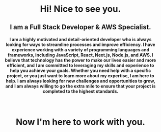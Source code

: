 
<h1 align="center">Hi! Nice to see you.</h1>
<h2 align="center">I am a Full Stack Developer & AWS Specialist.</h2>

<h4 align="center">I am a highly motivated and detail-oriented developer who is always looking for ways to streamline processes and improve efficiency. 
I have experience working with a variety of programming languages and frameworks, including JavaScript, React, Next.js, Node.js, and AWS.
I believe that technology has the power to make our lives easier and more efficient, and I am committed to leveraging my skills and experience to help you achieve your goals. 
Whether you need help with a specific project, or you just want to learn more about my expertise, I am here to help. 
I am always looking for new challenges and opportunities to grow, and I am always willing to go the extra mile to ensure that your project is completed to the highest standards.</h4>

<br/>
<h1 align="center">Now I'm here to work with you.</h1>
